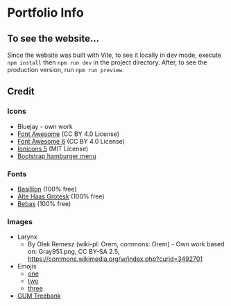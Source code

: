 # Portfolio Info
## To see the website...
Since the website was built with Vite, to see it locally in dev mode, execute `npm install` then `npm run dev` in the project directory. After, to see the production version, run `npm run preview`.

## Credit
### Icons
- Bluejay - own work
- [Font Awesome](https://react-icons.github.io/react-icons/icons/fa/) (CC BY 4.0 License)
- [Font Awesome 6](https://react-icons.github.io/react-icons/icons/fa6/) (CC BY 4.0 License)
- [Ionicons 5](https://react-icons.github.io/react-icons/icons/io5/) (MIT License)
- [Bootstrap hamburger menu](https://icons.getbootstrap.com/icons/list/)

### Fonts
- [Basillion](https://www.dafont.com/basillion.font) (100% free)
- [Alte Haas Grotesk](https://www.dafont.com/alte-haas-grotesk.font) (100% free)
- [Bebas](https://www.dafont.com/bebas.font) (100% free)

### Images
- Larynx
    -   By Olek Remesz (wiki-pl: Orem, commons: Orem) - Own work based on: Gray951.png, CC BY-SA 2.5, https://commons.wikimedia.org/w/index.php?curid=3492701
- Emojis
    - [one](https://emojipedia.org/apple/ios-18.4/slightly-smiling-face)
    - [two](https://emojipedia.org/apple/ios-18.4/smiling-face-with-smiling-eyes)
    - [three](https://emojipedia.org/apple/ios-18.4/beaming-face-with-smiling-eyes)
- [GUM Treebank](https://gucorpling.org/gum/download.html)